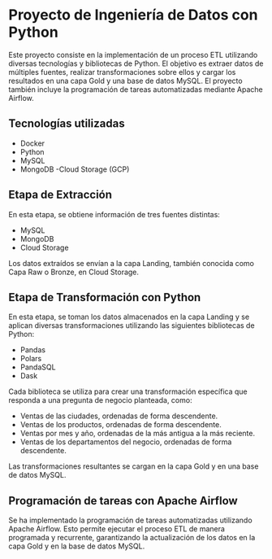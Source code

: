 # Proyecto de Ingeniería de Datos con Python

Este proyecto consiste en la implementación de un proceso ETL utilizando diversas tecnologías y bibliotecas de Python. El objetivo es extraer datos de múltiples fuentes, realizar transformaciones sobre ellos y cargar los resultados en una capa Gold y una base de datos MySQL. El proyecto también incluye la programación de tareas automatizadas mediante Apache Airflow.

## Tecnologías utilizadas

- Docker
- Python
- MySQL
- MongoDB
-Cloud Storage (GCP)

## Etapa de Extracción

En esta etapa, se obtiene información de tres fuentes distintas:

- MySQL
- MongoDB
- Cloud Storage

Los datos extraídos se envían a la capa Landing, también conocida como Capa Raw o Bronze, en Cloud Storage.

## Etapa de Transformación con Python

En esta etapa, se toman los datos almacenados en la capa Landing y se aplican diversas transformaciones utilizando las siguientes bibliotecas de Python:

- Pandas
- Polars
- PandaSQL
- Dask

Cada biblioteca se utiliza para crear una transformación específica que responda a una pregunta de negocio planteada, como:

- Ventas de las ciudades, ordenadas de forma descendente.
- Ventas de los productos, ordenadas de forma descendente.
- Ventas por mes y año, ordenadas de la más antigua a la más reciente.
- Ventas de los departamentos del negocio, ordenadas de forma descendente.

Las transformaciones resultantes se cargan en la capa Gold y en una base de datos MySQL.

## Programación de tareas con Apache Airflow

Se ha implementado la programación de tareas automatizadas utilizando Apache Airflow. Esto permite ejecutar el proceso ETL de manera programada y recurrente, garantizando la actualización de los datos en la capa Gold y en la base de datos MySQL.